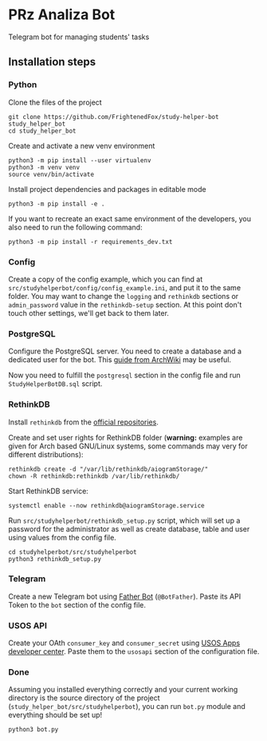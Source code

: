 # PRz Analiza Bot

Telegram bot for managing students' tasks

## Installation steps

### Python

Clone the files of the project
```shell
git clone https://github.com/FrightenedFox/study-helper-bot study_helper_bot
cd study_helper_bot
```

Create and activate a new venv environment
```shell
python3 -m pip install --user virtualenv
python3 -m venv venv
source venv/bin/activate
```

Install project dependencies and packages in editable mode
```shell
python3 -m pip install -e .
```

If you want to recreate an exact same environment of the developers, you also need to run the following command:
```shell
python3 -m pip install -r requirements_dev.txt
```

### Config

Create a copy of the config example, which you can find at `src/studyhelperbot/config/config_example.ini`, and put it to
the same folder. You may want to change the `logging` and `rethinkdb` sections or `admin_password` value in
the `rethinkdb-setup` section. At this point don't touch other settings, we'll get back to them later.

### PostgreSQL

Configure the PostgreSQL server. You need to create a database and a dedicated user for the bot.
This [guide from ArchWiki](https://wiki.archlinux.org/title/PostgreSQL#Installation) may be useful.

Now you need to fulfill the `postgresql` section in the config file and run `StudyHelperBotDB.sql` script.

### RethinkDB

Install `rethinkdb` from the [official repositories](https://rethinkdb.com/docs/install/).

Create and set user rights for RethinkDB folder (**warning:** examples are given for Arch based GNU/Linux systems, some
commands may very for different distributions):

```shell
rethinkdb create -d "/var/lib/rethinkdb/aiogramStorage/"
chown -R rethinkdb:rethinkdb /var/lib/rethinkdb/
```

Start RethinkDB service:

```shell
systemctl enable --now rethinkdb@aiogramStorage.service
```

Run `src/studyhelperbot/rethinkdb_setup.py` script, which will set up a password for the administrator as well as create
database, table and user using values from the config file.

```shell
cd studyhelperbot/src/studyhelperbot
python3 rethinkdb_setup.py
```

### Telegram

Create a new Telegram bot using [Father Bot](https://telegram.me/BotFather) (`@BotFather`). Paste its API Token to
the `bot` section of the config file.

### USOS API

Create your OAth `consumer_key` and `consumer_secret`
using [USOS Apps developer center](https://usosapps.prz.edu.pl/developers/). Paste them to the `usosapi` section of the
configuration file. 

### Done

Assuming you installed everything correctly and your current working directory is the source directory of the project
(`study_helper_bot/src/studyhelperbot`), you can run `bot.py` module and everything should be set up!

```shell
python3 bot.py
```
